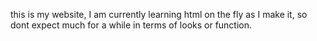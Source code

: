 this is my website, I am currently learning html on the fly as I make it, so dont expect much for a while in terms of looks or function.
